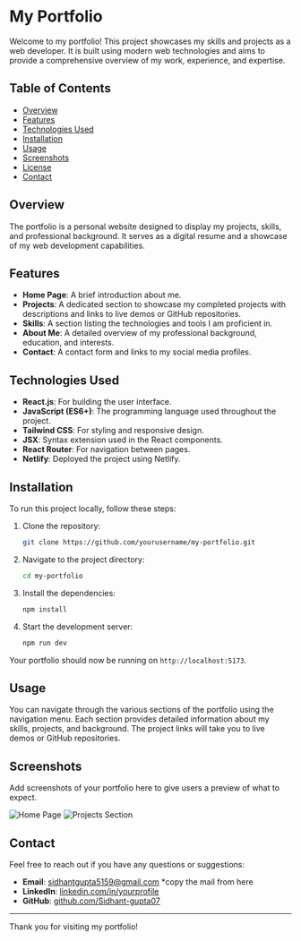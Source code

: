 # My Portfolio

Welcome to my portfolio! This project showcases my skills and projects as a web developer. It is built using modern web technologies and aims to provide a comprehensive overview of my work, experience, and expertise.

## Table of Contents

- [Overview](#overview)
- [Features](#features)
- [Technologies Used](#technologies-used)
- [Installation](#installation)
- [Usage](#usage)
- [Screenshots](#screenshots)
- [License](#license)
- [Contact](#contact)

## Overview

The portfolio is a personal website designed to display my projects, skills, and professional background. It serves as a digital resume and a showcase of my web development capabilities.

## Features

- **Home Page**: A brief introduction about me.
- **Projects**: A dedicated section to showcase my completed projects with descriptions and links to live demos or GitHub repositories.
- **Skills**: A section listing the technologies and tools I am proficient in.
- **About Me**: A detailed overview of my professional background, education, and interests.
- **Contact**: A contact form and links to my social media profiles.

## Technologies Used

- **React.js**: For building the user interface.
- **JavaScript (ES6+)**: The programming language used throughout the project.
- **Tailwind CSS**: For styling and responsive design.
- **JSX**: Syntax extension used in the React components.
- **React Router**: For navigation between pages.
- **Netlify**: Deployed the project using Netlify.

## Installation

To run this project locally, follow these steps:

1. Clone the repository:
    ```bash
    git clone https://github.com/yourusername/my-portfolio.git
    ```

2. Navigate to the project directory:
    ```bash
    cd my-portfolio
    ```

3. Install the dependencies:
    ```bash
    npm install
    ```

4. Start the development server:
    ```bash
    npm run dev
    ```

Your portfolio should now be running on `http://localhost:5173`.

## Usage

You can navigate through the various sections of the portfolio using the navigation menu. Each section provides detailed information about my skills, projects, and background. The project links will take you to live demos or GitHub repositories.

## Screenshots

Add screenshots of your portfolio here to give users a preview of what to expect.

![Home Page](path_to_screenshot.png)
![Projects Section](path_to_screenshot.png)

## Contact

Feel free to reach out if you have any questions or suggestions:

- **Email**: [sidhantgupta5159@gmail.com](sidhantgupta5159@gmail.com) *copy the mail from here
- **LinkedIn**:  [linkedin.com/in/yourprofile](https://linkedin.com/in/sidhant-gupta-2543b2237)
- **GitHub**: [github.com/Sidhant-gupta07](https://github.com/Sidhant-gupta07)

---

Thank you for visiting my portfolio!

